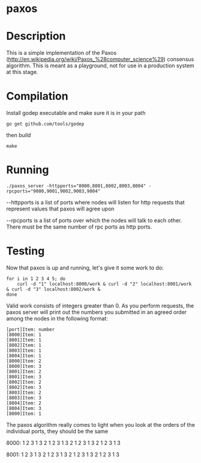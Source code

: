 # paxos

Description
===========
This is a simple implementation of the Paxos (http://en.wikipedia.org/wiki/Paxos_%28computer_science%29) consensus algorithm. This is meant as a playground, not for use in a production system at this stage.

Compilation
===========

Install godep executable and make sure it is in your path

```
go get github.com/tools/godep
```

then build

```
make
```

Running
=======
```
./paxos_server -httpports="8000,8001,8002,8003,8004" -rpcports="9000,9001,9002,9003,9004"
```

--httpports is a list of ports where nodes will listen for http requests that represent values that paxos will agree upon

--rpcports is a list of ports over which the nodes will talk to each other. There must be the same number of rpc ports as http ports.

Testing
=======

Now that paxos is up and running, let's give it some work to do:
```
for i in 1 2 3 4 5; do
    curl -d "1" localhost:8000/work & curl -d "2" localhost:8001/work & curl -d "3" localhost:8002/work &
done
```

Valid work consists of integers greater than 0. As you perform requests, the paxos server will print out the numbers you submitted in an agreed order among the nodes in the following format:

```
[port]Item: number
[8000]Item: 1
[8001]Item: 1
[8002]Item: 1
[8003]Item: 1
[8004]Item: 1
[8000]Item: 2
[8000]Item: 3
[8001]Item: 2
[8001]Item: 3
[8002]Item: 2
[8002]Item: 3
[8003]Item: 2
[8003]Item: 3
[8004]Item: 2
[8004]Item: 3
[8000]Item: 1
```

The paxos algorithm really comes to light when you look at the orders of the individual ports, they should be the same

8000: 1 2 3 1 3 2 1 2 3 1 3 2 1 2 3 1 3 2 1 2 3 1 3

8001: 1 2 3 1 3 2 1 2 3 1 3 2 1 2 3 1 3 2 1 2 3 1 3



